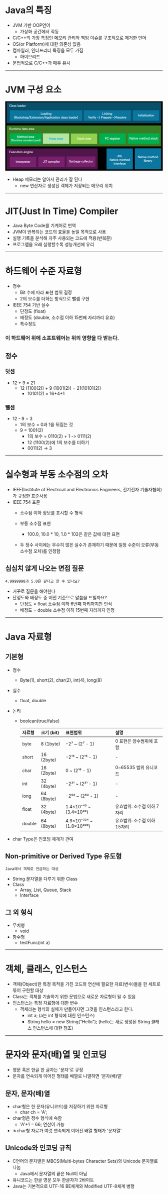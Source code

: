 # Java의 특징
- JVM 기반 OOP언어
  - 가상화 공간에서 작동
- C/C++의 가장 특징인 메모리 관리와 책임 이슈를 구조적으로 제거한 언어
- OS(or Platform)에 대한 의존성 없음
- 컴파일러, 인터프리터 특징을 모두 가짐
  - 하이브리드
- 문법적으로 C/C++과 매우 유시

---

# JVM 구성 요소
![img_4.png](img_4.png)

- Heap 메모리는 알아서 관리가 잘 된다
    - new 연산자로 생성된 객체가 저장되는 메모리 위치


---

# JIT(Just In Time) Compiler

- Java Byte Code를 기계어로 번역
- JVM이 반복되는 코드의 효율을 높일 목적으로 사용
- 실행 기록을 분석해 자주 사용되는 코드에 적용(반복문)
- 프로그램을 오래 실행할수록 성능개선에 유리

---

# 하드웨어 수준 자료형

- 정수
  - Bit 수에 따라 표현 범위 결정
  - 2의 보수를 더하는 방식으로 뺄셈 구현
- IEEE 754 기반 실수
  - 단정도 (float)
  - 배정도 (double, 소수점 이하 15번째 자리까리 유효)
  - 특수정도

### 이 하드웨어 위에 소프트웨어는 위의 영향을 다 받는다.


## 정수

### 덧셈
- 12 + 9 = 21
  - 12 (1100(2)) + 9 (1001(2)) = 21(10101(2))
    - 10101(2) = 16+4+1

### 뺄셈
- 12 - 9 = 3
  - 1의 보수 = 0과 1을 뒤집는 것
  - 9 = 1001(2) 
    - 1의 보수 = 0110(2) + 1 -> 0111(2)
    - 12 (1100(2))에 1의 보수를 더하기
    - 0011(2) -> 3
    

---

# 실수형과 부동 소수점의 오차

- IEEE(Institute of Electrical and Electronics Engineers, 전기전자 기술자협회)가 규정한 표준사용
- IEEE 754 표준
    - 소수점 이하 정보를 표시할 수 형식
    - 부동 소수점 표현
      - 100.0, 10.0 * 10, 1.0 * 102은 같은 값에 대한 표현
       
    - 두 정수 사이에는 무수히 많은 실수가 존재하기 때문에 일정 수준이 오류(부동소수점 오차)를 인정함

## 심심치 않게 나오는 면접 질문
    4.9999998과 5.0은 같다고 할 수 있나요?

- 거꾸로 질문을 해야한다
- 단정도와 배정도 중 어떤 기준으로 말씀을 드릴까요?
  - 단정도 = float 소수점 이하 6번째 자리까지만 인식 
  - 배정도 = double 소수점 이하 15번째 자리까지 인정


---

# Java 자료형 

## 기본형

- 정수
  - Byte(1), short(2), char(2), int(4), long(8)
- 실수
  - float, double
- 논리
  - boolean(true/false)

    | 자료형   | 크기 (bit)   | 표현범위                                    | 설명                          |
    |----------|------------|---------------------------------------------|-------------------------------|
    | byte     | 8 (1byte)  | -2⁷ ~ (2⁷ - 1)                             | 0 표현은 양수범위에 포함       |
    | short    | 16 (2byte) | -2¹⁵ ~ (2¹⁵ - 1)                           | -                             |
    | char     | 16 (2byte) | 0 ~ (2¹⁶ - 1)                              | 0~65535 범위 유니코드          |
    | int      | 32 (4byte) | -2³¹ ~ (2³¹ - 1)                           | -                             |
    | long     | 64 (8byte) | -2⁶³ ~ (2⁶³ - 1)                           | -                             |
    | float    | 32 (4byte) | 1.4×10⁻⁴⁵ ~ (3.4×10³⁸)                     | 유효범위: 소수점 이하 7자리     |
    | double   | 64 (8byte) | 4.9×10⁻³²⁴ ~ (1.8×10³⁰⁸)                   | 유효범위: 소수점 이하 15자리    |

- char Type은 인코딩 체계가 관여

## Non-primitive or Derived Type 유도형
    Java에서 객체로 언급하는 대상

- String 문자열을 다루기 위한 Class
- Class
  - Array, List, Queue, Stack
  - Interface

## 그 외 형식

- 무치형
  - void
- 함수형
  - testFunc(int a)

---

# 객체, 클래스, 인스턴스

- 객체(Object)란 특정 목적을 가진 코드와 연산에 필요한 자료(변수)들을 한 세트로 묶어 구현할 대상
- Class는 객체를 기술하기 위한 문법으로 새로운 자료형이 될 수 있음
- 인스턴스는 특정 자료형에 대한 변수
  - 객체라는 형식의 실체가 만들어지면 그것을 인스턴스라고 한다.
    - int a;
      (a는 int 형식에 대한 인스턴스)
    - String hello = new String(“Hello”);
      (hello는 새로 생성된 String 클래스 인스턴스에 대한 참조)

---

# 문자와 문자(배)열 및 인코딩

- 영문 혹은 한글 한 글자는 '문자'로 규정
- 문자를 연속되게 이어진 형태를 배열로 나열하면 '문자(배)열'

## 문자, 문자(배)열

- char형은 한 문자(유니코드)를 저장하기 위한 자료형
  - char ch = 'A';
- char형은 정수 형식에 속함
  - 'A'+1 = 66; 연산이 가능
- ㅊchar형 자료가 여럿 연속되게 이어진 배열 형태가 '문자열'

## Unicode와 인코딩 규칙
- C언어의 문자열은 MBCS(Multi-bytes Character Sets)와 Unicode 문자열로 나눔
  - Java에서 문자열의 끝은 Null이 아님
- 유니코드는 한글 영문 모두 한글자가 2바이트
- Java는 기본적으로 UTF-16 BE체계와 Modified UTF-8체계 병행

